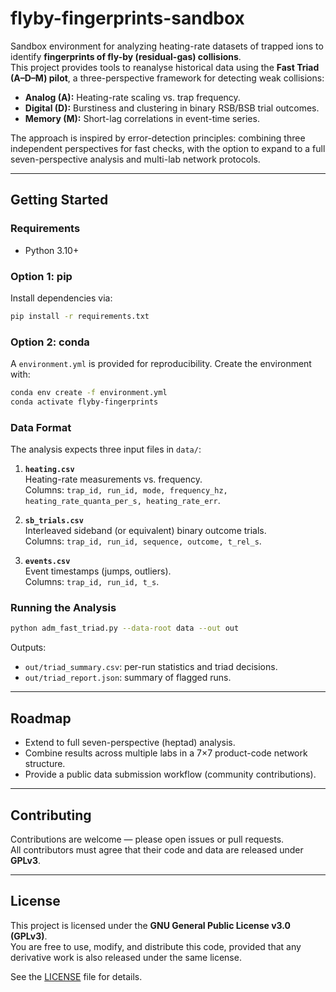 # flyby-fingerprints-sandbox

Sandbox environment for analyzing heating-rate datasets of trapped ions to identify **fingerprints of fly-by (residual-gas) collisions**.  
This project provides tools to reanalyse historical data using the **Fast Triad (A–D–M) pilot**, a three-perspective framework for detecting weak collisions:

- **Analog (A):** Heating-rate scaling vs. trap frequency.
- **Digital (D):** Burstiness and clustering in binary RSB/BSB trial outcomes.
- **Memory (M):** Short-lag correlations in event-time series.

The approach is inspired by error-detection principles: combining three independent perspectives for fast checks, with the option to expand to a full seven-perspective analysis and multi-lab network protocols.

---

## Getting Started

### Requirements
- Python 3.10+

### Option 1: pip
Install dependencies via:
```bash
pip install -r requirements.txt
```

### Option 2: conda
A `environment.yml` is provided for reproducibility. Create the environment with:
```bash
conda env create -f environment.yml
conda activate flyby-fingerprints
```

### Data Format
The analysis expects three input files in `data/`:

1. **`heating.csv`**  
   Heating-rate measurements vs. frequency.  
   Columns: `trap_id, run_id, mode, frequency_hz, heating_rate_quanta_per_s, heating_rate_err`.

2. **`sb_trials.csv`**  
   Interleaved sideband (or equivalent) binary outcome trials.  
   Columns: `trap_id, run_id, sequence, outcome, t_rel_s`.

3. **`events.csv`**  
   Event timestamps (jumps, outliers).  
   Columns: `trap_id, run_id, t_s`.

### Running the Analysis
```bash
python adm_fast_triad.py --data-root data --out out
```

Outputs:
- `out/triad_summary.csv`: per-run statistics and triad decisions.  
- `out/triad_report.json`: summary of flagged runs.  

---

## Roadmap
- Extend to full seven-perspective (heptad) analysis.  
- Combine results across multiple labs in a 7×7 product-code network structure.  
- Provide a public data submission workflow (community contributions).  

---

## Contributing
Contributions are welcome — please open issues or pull requests.  
All contributors must agree that their code and data are released under **GPLv3**.

---

## License
This project is licensed under the **GNU General Public License v3.0 (GPLv3)**.  
You are free to use, modify, and distribute this code, provided that any derivative work is also released under the same license.  

See the [LICENSE](LICENSE) file for details.
